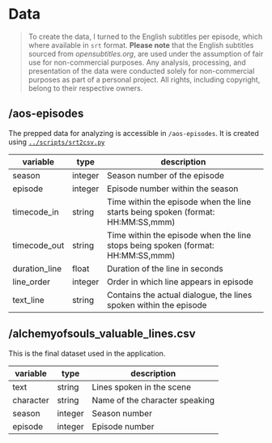# Data
> To create the data, I turned to the English subtitles per episode, which where available in `srt` format. **Please note** that the English subtitles sourced from *opensubtitles.org*, are used under the assumption of fair use for non-commercial purposes. Any analysis, processing, and presentation of the data were conducted solely for non-commercial purposes as part of a personal project. All rights, including copyright, belong to their respective owners.

## /aos-episodes
The prepped data for analyzing is accessible in `/aos-episodes`. It is created using [`../scripts/srt2csv.py`](../scripts/srt2csv.py)

| variable     | type    | description                                                       |
| ------------ | ------- | ----------------------------------------------------------------- |
| season       | integer | Season number of the episode                                     |
| episode      | integer | Episode number within the season                                  |
| timecode_in  | string   | Time within the episode when the line starts being spoken (format: HH:MM:SS,mmm) |
| timecode_out | string   | Time within the episode when the line stops being spoken (format: HH:MM:SS,mmm)    |
| duration_line     | float   | Duration of the line in seconds                                   |
| line_order  | integer | Order in which line appears in episode                   |
| text_line         | string  | Contains the actual dialogue, the lines spoken within the episode                               |

## /alchemyofsouls_valuable_lines.csv
This is the final dataset used in the application.

| variable  | type    | description                    |
|-----------|---------|--------------------------------|
| text      | string  | Lines spoken in the scene      |
| character | string  | Name of the character speaking |
| season    | integer | Season number                  |
| episode   | integer | Episode number                 |


